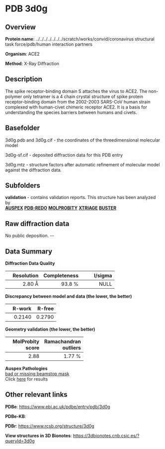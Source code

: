# PDB 3d0g

## Overview

**Protein name**: ../../../../../../../scratch/works/convid/coronavirus structural task force/pdb/human interaction partners

**Organism**: ACE2

**Method**: X-Ray Diffraction

## Description

The spike receptor-binding domain S attaches the virus to ACE2. The non-polymer only tetramer is a 4 chain crystal structure of spike protein receptor-binding domain from the 2002-2003 SARS-CoV human strain complexed with human-civet chimeric receptor ACE2. It is a basis for understanding the species barriers between humans and civets.

## Basefolder

3d0g.pdb and 3d0g.cif - the coordinates of the threedimensional molecular model

3d0g-sf.cif - deposited diffraction data for this PDB entry

3d0g.mtz - structure factors after automatic refinement of molecular model against the diffraction data.

## Subfolders





**validation** - contains validation reports. This structure has been analyzed by <br>[**AUSPEX**](https://github.com/thorn-lab/coronavirus_structural_task_force/tree/master/pdb/human_interaction_partners/ACE2/3d0g/validation/auspex) [**PDB-REDO**](https://github.com/thorn-lab/coronavirus_structural_task_force/tree/master/pdb/human_interaction_partners/ACE2/3d0g/validation/pdb-redo) [**MOLPROBITY**](https://github.com/thorn-lab/coronavirus_structural_task_force/tree/master/pdb/human_interaction_partners/ACE2/3d0g/validation/molprobity) [**XTRIAGE**](https://github.com/thorn-lab/coronavirus_structural_task_force/blob/master/pdb/human_interaction_partners/ACE2/3d0g/validation/Xtriage_output.log) [**BUSTER**](https://www.globalphasing.com/buster/wiki/index.cgi?Covid19Pdb3D0G) 



## Raw diffraction data

No public deposition. --<br> 

## Data Summary
**Diffraction Data Quality**

|   | Resolution | Completeness| I/sigma |
|---|-------------:|----------------:|--------------:|
|   |2.80 Å|93.8  %|<img width=50/>NULL |

**Discrepancy between model and data (the lower, the better)**

|   | **R-work**| **R-free**   
|---|-------------:|----------------:|           
||  0.2140|  0.2790|

**Geometry validation (the lower, the better)**

|   |**MolProbity<br>score**| **Ramachandran<br>outliers** 
|---|-------------:|----------------:|
||  2.88|  1.77 %|

**Auspex Pathologies**<br> [bad or missing beamstop mask](https://www.auspex.de/pathol/#2)<br>Click [here](https://github.com/thorn-lab/coronavirus_structural_task_force/blob/master/pdb/human_interaction_partners/ACE2/3d0g/validation/auspex/3d0g_auspex_comments.txt)  for results

 



## Other relevant links 
**PDBe**:  https://www.ebi.ac.uk/pdbe/entry/pdb/3d0g

**PDBe-KB**:  
 
**PDBr**: https://www.rcsb.org/structure/3d0g 

**View structures in 3D Bionotes**: https://3dbionotes.cnb.csic.es/?queryId=3d0g

